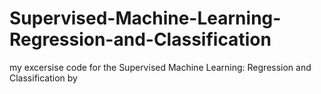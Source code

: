 # Supervised-Machine-Learning-Regression-and-Classification
my excersise code for the Supervised Machine Learning: Regression and Classification by 
